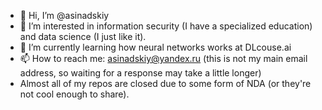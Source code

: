 - 👋 Hi, I’m @asinadskiy
- 👀 I’m interested in information security (I have a specialized education) and data science (I just like it).
- 🌱 I’m currently learning how neural networks works at DLcouse.ai
- 📫 How to reach me: asinadskiy@yandex.ru (this is not my main email address, so waiting for a response may take a little longer)
- Almost all of my repos are closed due to some form of NDA (or they're not cool enough to share).

<!---
asinadskiy/asinadskiy is a ✨ special ✨ repository because its `README.md` (this file) appears on your GitHub profile.
You can click the Preview link to take a look at your changes.
--->
